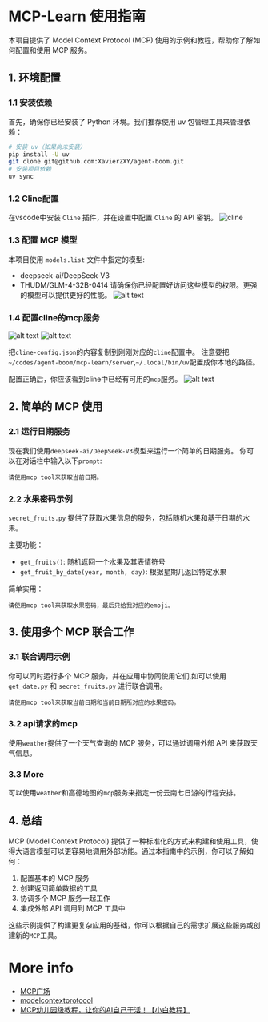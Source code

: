 # MCP-Learn 使用指南

本项目提供了 Model Context Protocol (MCP) 使用的示例和教程，帮助你了解如何配置和使用 MCP 服务。

## 1. 环境配置

### 1.1 安装依赖

首先，确保你已经安装了 Python 环境。我们推荐使用 uv 包管理工具来管理依赖：

```bash
# 安装 uv（如果尚未安装）
pip install -U uv
git clone git@github.com:XavierZXY/agent-boom.git
# 安装项目依赖
uv sync
```

### 1.2 Cline配置
在vscode中安装 `Cline` 插件，并在设置中配置 `Cline` 的 API 密钥。
![cline](./images/cline.png)

### 1.3 配置 MCP 模型

本项目使用 `models.list` 文件中指定的模型:
- deepseek-ai/DeepSeek-V3
- THUDM/GLM-4-32B-0414
请确保你已经配置好访问这些模型的权限。更强的模型可以提供更好的性能。
![alt text](./images/api_config.png)

### 1.4 配置cline的mcp服务
![alt text](./images/cline-config-1.png)
![alt text](./images/cline-config-2.png)

把`cline-config.json`的内容复制到刚刚对应的`cline`配置中。
注意要把`~/codes/agent-boom/mcp-learn/server`,`~/.local/bin/uv`配置成你本地的路径。

配置正确后，你应该看到cline中已经有可用的`mcp`服务。
![alt text](./images/cline-config-3.png)

## 2. 简单的 MCP 使用

### 2.1 运行日期服务
现在我们使用`deepseek-ai/DeepSeek-V3`模型来运行一个简单的日期服务。
你可以在对话栏中输入以下`prompt`:
```text
请使用mcp tool来获取当前日期。
```

### 2.2 水果密码示例

`secret_fruits.py` 提供了获取水果信息的服务，包括随机水果和基于日期的水果。

主要功能：
- `get_fruits()`: 随机返回一个水果及其表情符号
- `get_fruit_by_date(year, month, day)`: 根据星期几返回特定水果

简单实用：
```text
请使用mcp tool来获取水果密码，最后只给我对应的emoji。
```
## 3. 使用多个 MCP 联合工作

### 3.1 联合调用示例

你可以同时运行多个 MCP 服务，并在应用中协同使用它们,如可以使用`get_date.py` 和 `secret_fruits.py` 进行联合调用。

```text
请使用mcp tool来获取当前日期和当前日期所对应的水果密码。
``` 

### 3.2 api请求的mcp
使用`weather`提供了一个天气查询的 MCP 服务，可以通过调用外部 API 来获取天气信息。

### 3.3 More
可以使用`weather`和高德地图的`mcp`服务来指定一份云南七日游的行程安排。

## 4. 总结

MCP (Model Context Protocol) 提供了一种标准化的方式来构建和使用工具，使得大语言模型可以更容易地调用外部功能。通过本指南中的示例，你可以了解如何：

1. 配置基本的 MCP 服务
2. 创建返回简单数据的工具
3. 协调多个 MCP 服务一起工作
4. 集成外部 API 调用到 MCP 工具中

这些示例提供了构建更复杂应用的基础，你可以根据自己的需求扩展这些服务或创建新的`MCP`工具。

# More info

- [MCP广场](https://modelscope.cn/mcp)
- [modelcontextprotocol](https://modelcontextprotocol.io/introduction)
- [MCP幼儿园级教程，让你的AI自己干活！【小白教程】](https://www.bilibili.com/video/BV1HFd6YhErb/?spm_id_from=333.337.search-card.all.click&vd_source=4b89af53720f562b658eda17f36f478f)